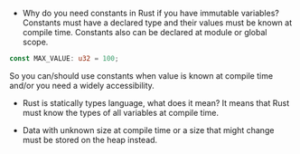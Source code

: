 - Why do you need constants in Rust if you have immutable variables?
Constants must have a declared type and their values must be known
at compile time.
Constants also can be declared at module or global scope.
```rust
const MAX_VALUE: u32 = 100;
```


So you can/should use constants when value is known at compile time and/or you need a widely accessibility.


- Rust is statically types language, what does it mean?
It means that Rust must know the types of all variables at compile time.

- Data with unknown size at compile time or a size that might change must be stored on the heap instead.
